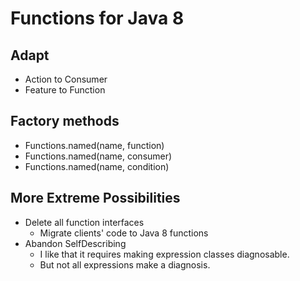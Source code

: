 # Functions for Java 8

## Adapt

-   Action to Consumer
-   Feature to Function

## Factory methods

-   Functions.named(name, function)
-   Functions.named(name, consumer)
-   Functions.named(name, condition)

## More Extreme Possibilities

-   Delete all function interfaces
    -   Migrate clients' code to Java 8 functions
-   Abandon SelfDescribing
    -   I like that it requires making expression classes diagnosable.
    -   But not all expressions make a diagnosis.
